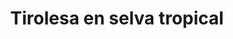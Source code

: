 ---
order: 35
image: "https://cdn.filestackcontent.com/8Tk8ESKuTGeCqvVTpETr/convert?cache=true&compress=true&quality=90&format=webp&w=1000&fit=max"
title:  Tirolesa en selva tropical
infose: 2 horas - Edad +8 - Tirolesa más larga de la zona
link: "https://fareharbor.com/embeds/book/rainforestzipline/items/17001/calendar/2025/10/?asn=fhdn&asn-ref=turisteandoenpuertorico&ref=turisteandoenpuertorico&marketplace=yes&flow=no&full-items=yes"
---